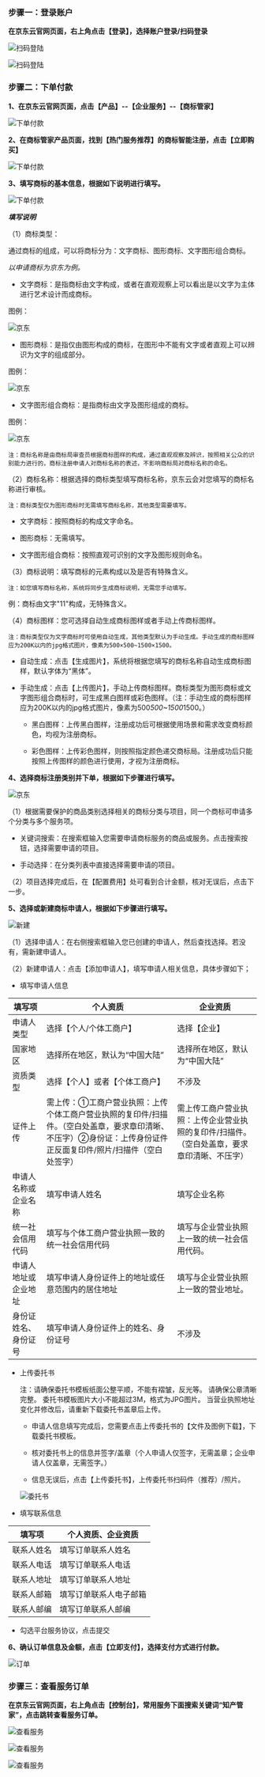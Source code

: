 ### 步骤一：登录账户

**在京东云官网页面，右上角点击【登录】，选择账户登录/扫码登录**

![扫码登陆](https://static-ftcms.jd.com/p/files/6364e0889eabc0def83aa33c.png)

![扫码登陆](https://static-ftcms.jd.com/p/files/6364e08d20ee4c675e53d834.png)

### 步骤二：下单付款

**1、在京东云官网页面，点击【产品】--【企业服务】--【商标管家】**

![下单付款](https://static-ftcms.jd.com/p/files/6364f00320ee4c675e53d839.png)


**2、在商标管家产品页面，找到【热门服务推荐】的商标智能注册，点击【立即购买】**

![下单付款](https://static-ftcms.jd.com/p/files/6364f01b9eabc0def83aa342.png)

**3、填写商标的基本信息，根据如下说明进行填写。**

![下单付款](https://static-ftcms.jd.com/p/files/6364f03220ee4c675e53d83a.png)

***填写说明***

（1）商标类型：

通过商标的组成，可以将商标分为：文字商标、图形商标、文字图形组合商标。

*以申请商标为京东为例。*

 - 文字商标：是指商标由文字构成，或者在直观观察上可以看出是以文字为主体进行艺术设计而成商标。

图例：

![京东](https://static-ftcms.jd.com/p/files/6364f1749eabc0def83aa343.png)

 - 图形商标：是指仅由图形构成的商标，在图形中不能有文字或者直观上可以辨识为文字的组成部分。

图例：

![京东](https://static-ftcms.jd.com/p/files/6364f1769eabc0def83aa344.png)

 - 文字图形组合商标：是指商标由文字及图形组成的商标。

图例：

![京东](https://static-ftcms.jd.com/p/files/6364f17820ee4c675e53d83c.png)

    注：商标名称是由商标局审查员根据商标图样的构成，通过直观观察及辨识，按照相关公众的识别能力进行的，商标注册申请人对商标名称的表述，不影响商标局对商标名称的命名。

（2）商标名称：根据选择的商标类型填写商标名称，京东云会对您填写的商标名称进行审核。

    注：商标类型仅为图形商标时无需填写商标名称，其他类型需要填写。

 - 文字商标：按照商标的构成文字命名。

 - 图形商标：无需填写。

 - 文字图形组合商标：按照直观可识别的文字及图形规则命名。


（3）商标说明：填写商标的元素构成以及是否有特殊含义。

    注：如您填写商标名称，系统将同步生成商标说明，无需您手动填写。

  例：商标由文字"11"构成，无特殊含义。



（4）商标图样：您可选择自动生成商标图样或者手动上传商标图样。

    注：商标类型仅为文字商标时可使用自动生成，其他类型默认为手动生成。手动生成的商标图样应为200K以内的jpg格式图片，像素为500×500~1500×1500。

 - 自动生成：点击【生成图片】，系统将根据您填写的商标名称自动生成商标图样，默认字体为“黑体”。

 - 手动生成：点击【上传图片】，手动上传商标图样。商标类型为图形商标或文字图形组合商标时，可生成黑白图样或彩色图样。（注：手动生成的商标图样应为200K以内的jpg格式图片，像素为500*500~1500*1500。）

   -   黑白图样：上传黑白图样，注册成功后可根据使用场景和需求改变商标颜色，均视为注册商标。
 
   -   彩色图样：上传彩色图样，则按照指定颜色递交商标局。注册成功后只能按照上传图样的颜色进行使用，才视为注册商标。

 

**4、选择商标注册类别并下单，根据如下步骤进行填写。**

![京东](https://static-ftcms.jd.com/p/files/6364f04320ee4c675e53d83b.png)

（1）根据需要保护的商品类别选择相关的商标分类与项目，同一个商标可申请多个分类与多个服务项。

 - 关键词搜索：在搜索框输入您需要申请商标服务的商品或服务。点击搜索按钮，选择需要申请的项目。
 
 - 手动选择：在分类列表中直接选择需要申请的项目。
 
（2）项目选择完成后，在【配置费用】处可看到合计金额，核对无误后，点击下一步。

**5、选择或新建商标申请人，根据如下步骤进行填写。**

![新建](https://static-ftcms.jd.com/p/files/6364f9e720ee4c675e53d83d.png)

 （1）选择申请人：在右侧搜索框输入您已创建的申请人，然后查找选择。若没有，需新建申请人。
 
 （2）新建申请人：点击【添加申请人】，填写申请人相关信息，具体步骤如下；
 
 - 填写申请人信息

| **填写项** | **个人资质** | **企业资质** | 
|----------|----------|----------|
|   申请人类型     |    选择【个人/个体工商户】    |    选择【企业】    |  
|    国家地区    |    选择所在地区，默认为“中国大陆”    |    选择所在地区，默认为“中国大陆”    |  
|    资质类型    |    选择【个人】或者【个体工商户】    |    不涉及    |  
|    证件上传    |    需上传：①工商户营业执照：上传个体工商户营业执照的复印件/扫描件。（空白处盖章，要求章印清晰、不压字）②身份证：上传身份证件正反面复印件/照片/扫描件（空白处签字） |   需上传工商户营业执照：上传企业营业执照的复印件/扫描件。（空白处盖章，要求章印清晰、不压字） |  
|    申请人名称或企业名称    |    填写申请人姓名    |   填写企业名称     |  
|    统一社会信用代码   |     填写与个体工商户营业执照一致的统一社会信用代码   |     填写与企业营业执照上一致的统一社会信用代码。   |  
|    申请人地址或企业地址   |    填写申请人身份证件上的地址或任意范围内的居住地址    |     填写与企业营业执照上一致的营业地址。   |  
|    身份证姓名、身份证号   |   填写申请人身份证件上的姓名、身份证号     |   不涉及     |  


 - 上传委托书
 
     注：请确保委托书模板纸面公整平顺，不能有褶皱，反光等。
    请确保公章清晰完整。
    委托书模板图片大小不能超过3M，格式为JPG图片。
    当营业执照地址变化并修改后，请重新下载委托书盖章后上传。
    

   -   申请人信息填写完成后，您需要点击上传委托书的【文件及图例下载】，下载委托书模板。
 
   -   核对委托书上的信息并签字/盖章（个人申请人仅签字，无需盖章；企业申请人仅盖章，无需签字。）

   -   信息无误后，点击【上传委托书】，上传委托书扫码件（推荐）/照片。
   
   ![委托书](https://static-ftcms.jd.com/p/files/6364f9c89eabc0def83aa345.png)



 - 填写联系信息
 
  | **填写项** | **个人资质、企业资质** |   
|----------|----------|
|    联系人姓名    |    填写订单联系人姓名    |  
|    联系人电话   |    填写订单联系人电话    |  
|    联系人地址    |   填写订单联系人地址    |  
|    联系人邮箱    |   填写订单联系人电子邮箱    |  
|    联系人邮编    |   填写订单联系人邮编    |  


 - 勾选平台服务协议，点击提交

**6、确认订单信息及金额，点击【立即支付】，选择支付方式进行付款。**

![订单](https://static-ftcms.jd.com/p/files/6364fa409eabc0def83aa346.png)

### 步骤三：查看服务订单

**在京东云官网页面，右上角点击【控制台】，常用服务下面搜索关键词“知产管家”，点击跳转查看服务订单。**

![查看服务](https://static-ftcms.jd.com/p/files/6364e4419eabc0def83aa340.png)

![查看服务](https://static-ftcms.jd.com/p/files/6364e4439eabc0def83aa341.png)

![查看服务](https://static-ftcms.jd.com/p/files/6364e44520ee4c675e53d838.png)



